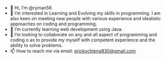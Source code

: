 - 👋 Hi, I’m @ryman56
- 👀 I’m interested in Learning and Evolving my skills in programming. I am also keen on meeting new people with various experience and idealistic approaches on coding and programming.
- 🌱 I’m currently learning web development using Java.
- 💞️ I’m looking to collaborate on any and all aspect of programming and coding o as to provide my myself with competent experience and the ability to solve problems.
- 📫 How to reach me via email: erickochieng830@gmail.com

<!---
ryman56/ryman56 is a ✨ special ✨ repository because its `README.md` (this file) appears on your GitHub profile.
You can click the Preview link to take a look at your changes.
--->

